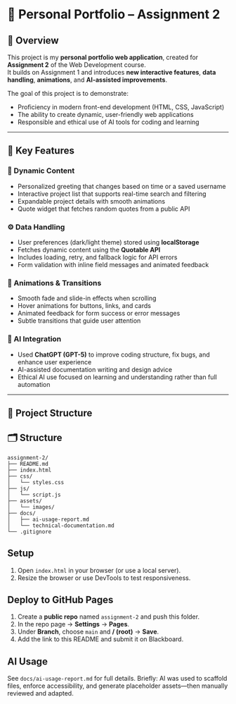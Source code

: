 # 💼 Personal Portfolio – Assignment 2

## 🧾 Overview
This project is my **personal portfolio web application**, created for **Assignment 2** of the Web Development course.  
It builds on Assignment 1 and introduces **new interactive features**, **data handling**, **animations**, and **AI-assisted improvements**.

The goal of this project is to demonstrate:
- Proficiency in modern front-end development (HTML, CSS, JavaScript)
- The ability to create dynamic, user-friendly web applications
- Responsible and ethical use of AI tools for coding and learning

---

## 🌟 Key Features
### 🧩 Dynamic Content
- Personalized greeting that changes based on time or a saved username
- Interactive project list that supports real-time search and filtering
- Expandable project details with smooth animations
- Quote widget that fetches random quotes from a public API

### ⚙️ Data Handling
- User preferences (dark/light theme) stored using **localStorage**
- Fetches dynamic content using the **Quotable API**
- Includes loading, retry, and fallback logic for API errors
- Form validation with inline field messages and animated feedback

### 🎨 Animations & Transitions
- Smooth fade and slide-in effects when scrolling
- Hover animations for buttons, links, and cards
- Animated feedback for form success or error messages
- Subtle transitions that guide user attention

### 🧠 AI Integration
- Used **ChatGPT (GPT-5)** to improve coding structure, fix bugs, and enhance user experience
- AI-assisted documentation writing and design advice
- Ethical AI use focused on learning and understanding rather than full automation

---

## 🧱 Project Structure

## 🗂 Structure
```
assignment-2/
├── README.md
├── index.html
├── css/
│   └── styles.css
├── js/
│   └── script.js
├── assets/
│   └── images/
├── docs/
│   ├── ai-usage-report.md
│   └── technical-documentation.md
└── .gitignore
```

##  Setup
1. Open `index.html` in your browser (or use a local server).
2. Resize the browser or use DevTools to test responsiveness.

##  Deploy to GitHub Pages
1. Create a **public repo** named `assignment-2` and push this folder.
2. In the repo page → **Settings** → **Pages**.
3. Under **Branch**, choose `main` and **/ (root)** → **Save**. 
4. Add the link to this README and submit it on Blackboard.

##  AI Usage 
See `docs/ai-usage-report.md` for full details. Briefly: AI was used to scaffold files, enforce accessibility, and generate placeholder assets—then manually reviewed and adapted.


